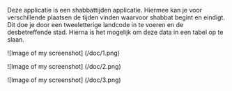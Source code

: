 Deze applicatie is een shabbattijden applicatie. Hiermee kan je voor verschillende plaatsen de tijden vinden waarvoor shabbat begint en eindigt. Dit doe je door een tweeletterige landcode in te voeren en de desbetreffende stad. Hierna is het mogelijk om deze data in een tabel op te slaan.

![Image of my screenshot]
(/doc/1.png)

![Image of my screenshot]
(/doc/2.png)

![Image of my screenshot]
(/doc/3.png)
